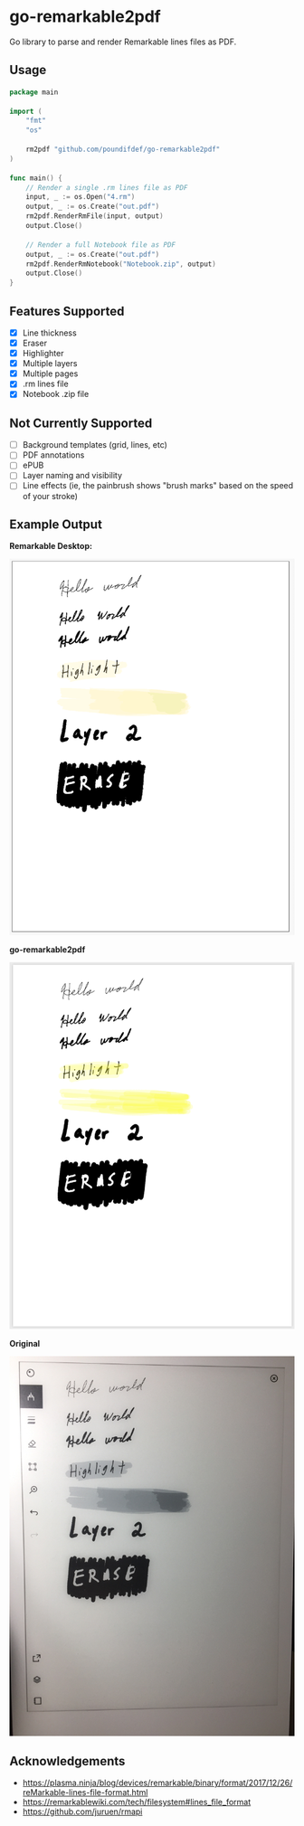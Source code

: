# go-remarkable2pdf
Go library to parse and render Remarkable lines files as PDF.

## Usage

```go
package main

import (
	"fmt"
	"os"

	rm2pdf "github.com/poundifdef/go-remarkable2pdf"
)

func main() {
    // Render a single .rm lines file as PDF
    input, _ := os.Open("4.rm")
    output, _ := os.Create("out.pdf")
    rm2pdf.RenderRmFile(input, output)
    output.Close()

    // Render a full Notebook file as PDF
    output, _ := os.Create("out.pdf")
    rm2pdf.RenderRmNotebook("Notebook.zip", output)
    output.Close()
}

```

## Features Supported

- [x] Line thickness
- [x] Eraser
- [x] Highlighter
- [x] Multiple layers
- [x] Multiple pages
- [x] .rm lines file
- [x] Notebook .zip file

## Not Currently Supported

- [ ] Background templates (grid, lines, etc)
- [ ] PDF annotations
- [ ] ePUB
- [ ] Layer naming and visibility
- [ ] Line effects (ie, the painbrush shows "brush marks" based on the speed of your stroke)

## Example Output

**Remarkable Desktop:**

![](/static/remarkable-desktop.png)

**go-remarkable2pdf**

![](/static/go-remarkable2pdf.png)

**Original**

![](/static/original.jpg)

## Acknowledgements

- https://plasma.ninja/blog/devices/remarkable/binary/format/2017/12/26/reMarkable-lines-file-format.html
- https://remarkablewiki.com/tech/filesystem#lines_file_format
- https://github.com/juruen/rmapi